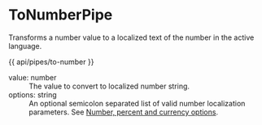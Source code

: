 <!-- ======================================================================
--- Search engine
title:          ToNumberPipe
keywords:       number, pipe, formatting
description:    ToNumberPipe for number formatting.
--- Menu system
order:          20
text:           ToNumberPipe
hidden:         false
umbel:          false
--- Page properties
id:             
document:       
layout:         layout-2-left
$-left:         #side-menu
searchable:     true
--- Side menu
side-menu-root:     /api
side-menu-header:   API
side-menu-top:      
side-menu-depth:    2
======================================================================= -->

# ToNumberPipe

Transforms a number value to a localized text of the number in the active language.

{{ api/pipes/to-number }}

<dl>
  <dt>
    value<span class="js-type">: number</span>
  </dt>
  <dd>
    The value to convert to localized number string.
  </dd>
  <dt>
    options<span class="js-type">: string</span>
  </dt>
  <dd>
    An optional semicolon separated list of valid number localization parameters.
    See <a href="/documentation/localization/options">Number, percent and currency options</a>.
  </dd>
</dl>
